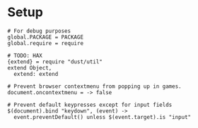 Setup
=====

    # For debug purposes
    global.PACKAGE = PACKAGE
    global.require = require

    # TODO: HAX
    {extend} = require "dust/util"
    extend Object,
      extend: extend

    # Prevent browser contextmenu from popping up in games.
    document.oncontextmenu = -> false

    # Prevent default keypresses except for input fields
    $(document).bind "keydown", (event) ->
      event.preventDefault() unless $(event.target).is "input"
